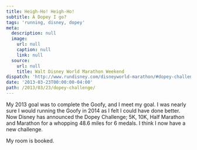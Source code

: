```yaml
---
title: Heigh-Ho! Heigh-Ho!
subtitle: A Dopey I go?
tags: 'running, disney, dopey'
meta:
  description: null
  image:
    url: null
    caption: null
    link: null
  source:
    url: null
    title: Walt Disney World Marathon Weekend
dispatch: 'http://www.rundisney.com/disneyworld-marathon/#dopey-challenge'
date: '2013-03-23T00:00:00-04:00'
path: /2013/03/23/dopey-challenge/
---
```

My 2013 goal was to complete the Goofy, and I meet my goal. I was nearly sure I would running the Goofy in 2014 as I felt I could have done better. Now Disney has announced the Dopey Challenge; 5K, 10K, Half Marathon and Marathon for a whopping 48.6 miles for 6 medals. I think I now have a new challenge.

My room is booked.

